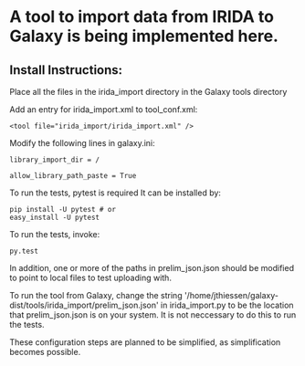 <h1>A tool to import data from IRIDA to Galaxy is being implemented here.</h1>

<h2>Install Instructions:</h2>

Place all the files in the irida_import directory in the Galaxy tools directory

Add an entry for irida_import.xml to tool_conf.xml:
```
<tool file="irida_import/irida_import.xml" />
```

Modify the following lines in galaxy.ini:
```
library_import_dir = /
```
```
allow_library_path_paste = True
```

To run the tests, pytest is required
It can be installed by:

```
pip install -U pytest # or
easy_install -U pytest
```

To run the tests, invoke:
```
py.test
```

In addition, one or more of the paths in prelim_json.json should be modified to point to local files to test uploading with. 


To run the tool from Galaxy, change the string '/home/jthiessen/galaxy-dist/tools/irida_import/prelim_json.json' in irida_import.py to be the location that prelim_json.json is on your system. It is not neccessary to do this to run the tests. 


These configuration steps are planned to be simplified, as simplification becomes possible.

